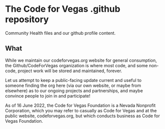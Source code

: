 <!--
 Copyright (C) 2022 Code for Vegas Foundation
 
 This file is part of github.
 
 github is free software: you can redistribute it and/or modify
 it under the terms of the GNU General Public License as published by
 the Free Software Foundation, either version 3 of the License, or
 (at your option) any later version.
 
 github is distributed in the hope that it will be useful,
 but WITHOUT ANY WARRANTY; without even the implied warranty of
 MERCHANTABILITY or FITNESS FOR A PARTICULAR PURPOSE.  See the
 GNU General Public License for more details.
 
 You should have received a copy of the GNU General Public License
 along with github.  If not, see <http://www.gnu.org/licenses/>.
-->

# The Code for Vegas .github repository

Community Health files and our github profile content.

## What

While we maintain our codeforvegas.org website for general consumption, the Github/CodeForVegas organization is where most code, and some non-code, project work will be stored and maintained, forever.

Let us attempt to keep a public-facing update current and useful to someone finding the org here (via our own website, or maybe from elsewhere) as to our ongoing projects and partnerships, and maybe convince people to join in and participate!

As of 16 June 2022, the Code for Vegas Foundation is a Nevada Nonprofit Corporation, which you may refer to casually as Code for Vegas and at the public website, codeforvegas.org, but which conducts business as Code for Vegas Foundation.
